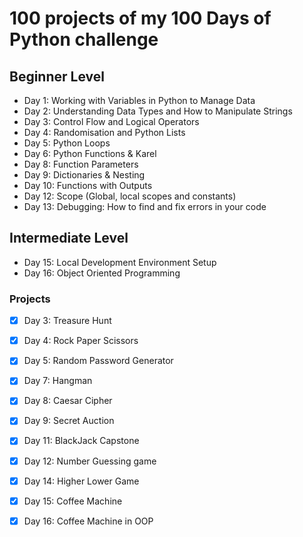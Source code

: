 # 100 projects of my 100 Days of Python challenge

## Beginner Level

- Day 1: Working with Variables in Python to Manage Data
- Day 2: Understanding Data Types and How to Manipulate Strings
- Day 3: Control Flow and Logical Operators
- Day 4: Randomisation and Python Lists
- Day 5: Python Loops
- Day 6: Python Functions & Karel
- Day 8: Function Parameters
- Day 9: Dictionaries & Nesting
- Day 10: Functions with Outputs
- Day 12: Scope (Global, local scopes and constants)
- Day 13: Debugging: How to find and fix errors in your code

## Intermediate Level

- Day 15: Local Development Environment Setup
- Day 16: Object Oriented Programming

### Projects

- [x] Day 3: Treasure Hunt
- [x] Day 4: Rock Paper Scissors
- [x] Day 5: Random Password Generator
- [x] Day 7: Hangman
- [x] Day 8: Caesar Cipher
- [x] Day 9: Secret Auction
- [x] Day 11: BlackJack Capstone
- [x] Day 12: Number Guessing game
- [x] Day 14: Higher Lower Game

- [x] Day 15: Coffee Machine
- [x] Day 16: Coffee Machine in OOP
